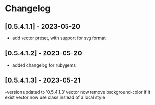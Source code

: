 # Changelog

## [0.5.4.1.1] - 2023-05-20
- add vector preset, with support for svg format

## [0.5.4.1.2] - 2023-05-20
- added changelog for rubygems

## [0.5.4.1.3] - 2023-05-21
-version updated to  '0.5.4.1.3'
vector now remove background-color if it exist
vector now use class instead of a local style